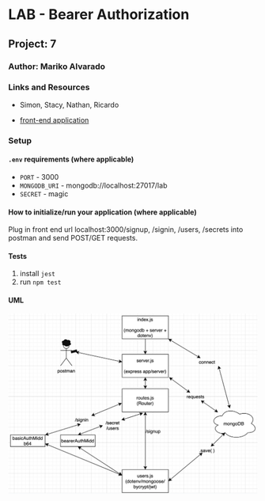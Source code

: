 # LAB - Bearer Authorization

## Project: 7

### Author: Mariko Alvarado

### Links and Resources
-  Simon, Stacy, Nathan, Ricardo

- [front-end application](https://mariko-bearer-auth.herokuapp.com/)


### Setup

#### `.env` requirements (where applicable)


- `PORT` - 3000
- `MONGODB_URI` - mongodb://localhost:27017/lab
- `SECRET` - magic


#### How to initialize/run your application (where applicable)

Plug in front end url localhost:3000/signup, /signin, /users, /secrets into postman and send POST/GET requests.


#### Tests

1. install `jest`
2. run `npm test` 

#### UML

![uml](lab7uml.png)